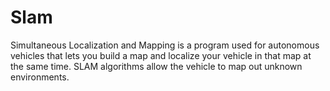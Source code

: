 # Slam
Simultaneous Localization and Mapping is a program used for autonomous vehicles that lets you build a map and localize your vehicle in that map at the same time. SLAM algorithms allow the vehicle to map out unknown environments.
